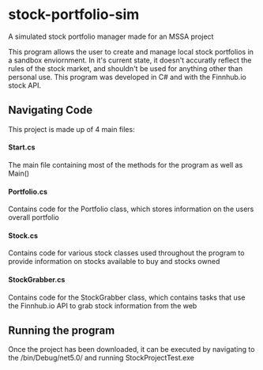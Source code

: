# stock-portfolio-sim
A simulated stock portfolio manager made for an MSSA project

This program allows the user to create and manage local stock portfolios in a sandbox enviornment. In it's current state, it doesn't accuratly reflect the rules of the stock market, and shouldn't be used for anything other than personal use. This program was developed in C# and with the Finnhub.io stock API.

## Navigating Code
This project is made up of 4 main files: 
#### Start.cs
The main file containing most of the methods for the program as well as Main()
#### Portfolio.cs
Contains code for the Portfolio class, which stores information on the users overall portfolio
#### Stock.cs
Contains code for various stock classes used throughout the program to provide information on stocks available to buy and stocks owned
#### StockGrabber.cs
Contains code for the StockGrabber class, which contains tasks that use the Finnhub.io API to grab stock information from the web

## Running the program
Once the project has been downloaded, it can be executed by navigating to the /bin/Debug/net5.0/ and running StockProjectTest.exe
